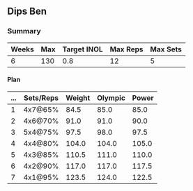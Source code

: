 ## Dips Ben

### Summary

Weeks | Max | Target INOL | Max Reps | Max Sets
--- | --- | --- | --- | ---
6 | 130 | 0.8 | 12 | 5

#### Plan

 ... | Sets/Reps | Weight | Olympic | Power
--- | --- | --- | --- | ---
1 | 4x7@65% | 84.5 | 85.0 | 85.0
2 | 4x6@70% | 91.0 | 91.0 | 90.0
3 | 5x4@75% | 97.5 | 98.0 | 97.5
4 | 4x4@80% | 104.0 | 104.0 | 105.0
5 | 4x3@85% | 110.5 | 111.0 | 110.0
6 | 4x2@90% | 117.0 | 117.0 | 117.5
7 | 4x1@95% | 123.5 | 124.0 | 122.5

